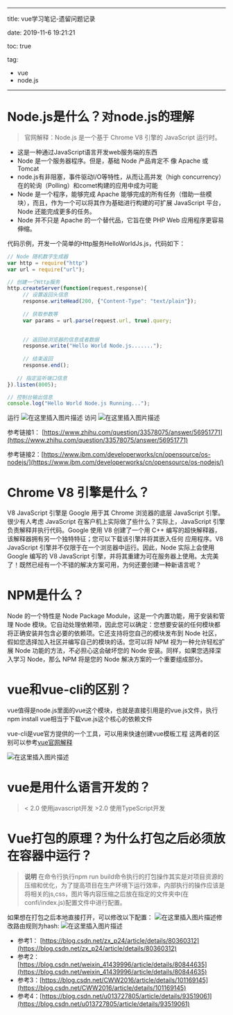 ----------
title: vue学习笔记-遗留问题记录

date: 2019-11-6 19:21:21

toc: true

tag: 

- vue
- node.js

----------

# Node.js是什么？对node.js的理解

> 官网解释：Node.js 是一个基于 Chrome V8 引擎的 JavaScript 运行时。 

- 这是一种通过JavaScript语言开发web服务端的东西
- Node 是一个服务器程序。但是，基础 Node 产品肯定不 像 Apache 或 Tomcat
- node.js有非阻塞，事件驱动I/O等特性，从而让高并发（high concurrency）在的轮询（Polling）和comet构建的应用中成为可能
- Node 是一个程序，能够完成 Apache 能够完成的所有任务（借助一些模块），而且，作为一个可以将其作为基础进行构建的可扩展 JavaScript 平台，Node 还能完成更多的任务。
- Node 并不只是 Apache 的一个替代品，它旨在使 PHP Web 应用程序更容易伸缩。


代码示例，开发一个简单的Http服务HelloWorldJs.js，代码如下：

```javascript
// Node 随机数字生成器
var http = require("http")
var url = require("url");

// 创建一个Http服务
http.createServer(function(request,response){
     // 设置返回头信息
     response.writeHead(200, {"Content-Type": "text/plain"});
 
     // 获取参数等
     var params = url.parse(request.url, true).query;

      
     // 返回给浏览器的信息或者数据
     response.write("Hello World Node.js.......");
      
     // 结束返回
     response.end();
 
   // 指定监听端口信息
}).listen(8005);

// 控制台输出信息
console.log("Hello World Node.js Running...");

```
<!--more-->

运行
![在这里插入图片描述](https://img-blog.csdnimg.cn/20191106200734769.png)
访问
![在这里插入图片描述](https://img-blog.csdnimg.cn/20191106200801461.png?x-oss-process=image/watermark,type_ZmFuZ3poZW5naGVpdGk,shadow_10,text_aHR0cHM6Ly9ibG9nLmNzZG4ubmV0L3Rhb3dlaWRvbmcx,size_16,color_FFFFFF,t_70)

参考链接1： [https://www.zhihu.com/question/33578075/answer/56951771](https://www.zhihu.com/question/33578075/answer/56951771)

参考链接2：[https://www.ibm.com/developerworks/cn/opensource/os-nodejs/](https://www.ibm.com/developerworks/cn/opensource/os-nodejs/)



# Chrome V8 引擎是什么？
V8 JavaScript 引擎是 Google 用于其 Chrome 浏览器的底层 JavaScript 引擎。很少有人考虑 JavaScript 在客户机上实际做了些什么？实际上，JavaScript 引擎负责解释并执行代码。Google 使用 V8 创建了一个用 C++ 编写的超快解释器，该解释器拥有另一个独特特征；您可以下载该引擎并将其嵌入任何 应用程序。V8 JavaScript 引擎并不仅限于在一个浏览器中运行。因此，Node 实际上会使用 Google 编写的 V8 JavaScript 引擎，并将其重建为可在服务器上使用。太完美了！既然已经有一个不错的解决方案可用，为何还要创建一种新语言呢？

# NPM是什么？
Node 的一个特性是 Node Package Module，这是一个内置功能，用于安装和管理 Node 模块。它自动处理依赖项，因此您可以确定：您想要安装的任何模块都将正确安装并包含必要的依赖项。它还支持将您自己的模块发布到 Node 社区，假如您选择加入社区并编写自己的模块的话。您可以将 NPM 视为一种允许轻松扩展 Node 功能的方法，不必担心这会破坏您的 Node 安装。同样，如果您选择深入学习 Node，那么 NPM 将是您的 Node 解决方案的一个重要组成部分。


# vue和vue-cli的区别？
vue值得是node.js里面的vue这个模块，也就是直接引用是的vue.js文件，执行npm install vue相当于下载vue.js这个核心的依赖文件

vue-cli是vue官方提供的一个工具，可以用来快速创建vue模板工程
这两者的区别可以参考[vue官网解释](https://cn.vuejs.org/v2/guide/installation.html#%E7%9B%B4%E6%8E%A5%E7%94%A8-lt-script-gt-%E5%BC%95%E5%85%A5) 

![在这里插入图片描述](https://img-blog.csdnimg.cn/20191106202357185.png?x-oss-process=image/watermark,type_ZmFuZ3poZW5naGVpdGk,shadow_10,text_aHR0cHM6Ly9ibG9nLmNzZG4ubmV0L3Rhb3dlaWRvbmcx,size_16,color_FFFFFF,t_70)


# vue是用什么语言开发的？

> < 2.0  使用javascript开发
> \>2.0  使用TypeScript开发

# Vue打包的原理？为什么打包之后必须放在容器中运行？

> **说明** 在命令行执行npm run build命令执行的打包操作其实是对项目资源的压缩和优化，为了提高项目在生产环境下运行效率，内部执行的操作应该是将相关的js,css，图片等内容压缩之后放在指定的文件夹中(在confi/index.js)配置文件中进行配置。

如果想在打包之后本地直接打开，可以修改以下配置：
![在这里插入图片描述](https://img-blog.csdnimg.cn/20191106204810407.png?x-oss-process=image/watermark,type_ZmFuZ3poZW5naGVpdGk,shadow_10,text_aHR0cHM6Ly9ibG9nLmNzZG4ubmV0L3Rhb3dlaWRvbmcx,size_16,color_FFFFFF,t_70)修改路由规则为hash:
![在这里插入图片描述](https://img-blog.csdnimg.cn/20191106205707184.png?x-oss-process=image/watermark,type_ZmFuZ3poZW5naGVpdGk,shadow_10,text_aHR0cHM6Ly9ibG9nLmNzZG4ubmV0L3Rhb3dlaWRvbmcx,size_16,color_FFFFFF,t_70)


- 参考1： [https://blog.csdn.net/zx_p24/article/details/80360312](https://blog.csdn.net/zx_p24/article/details/80360312)
- 参考2：[https://blog.csdn.net/weixin_41439996/article/details/80844635](https://blog.csdn.net/weixin_41439996/article/details/80844635)
- 参考3：[https://blog.csdn.net/CWW2016/article/details/101169145](https://blog.csdn.net/CWW2016/article/details/101169145)
- 参考4：[https://blog.csdn.net/u013727805/article/details/93519061](https://blog.csdn.net/u013727805/article/details/93519061)

